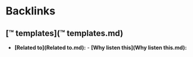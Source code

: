 
# Backlinks
## [™ templates](™ templates.md)
- **[Related to](Related to.md):**
        - **[Why listen this](Why listen this.md):**


